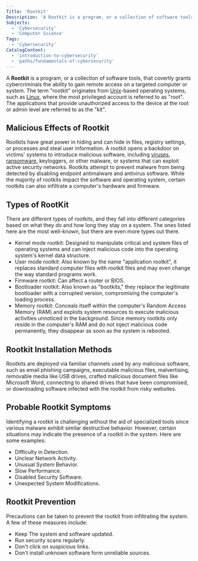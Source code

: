 ```yaml
---
Title: 'Rootkit'
Description: 'A Rootkit is a program, or a collection of software tools, that covertly grants cybercriminals the ability to gain remote access on a targeted computer or system.'
Subjects:
  - 'Cybersecurity'
  - 'Computer Science'
Tags:
  - 'Cybersecurity'
CatalogContent:
  - 'introduction-to-cybersecurity'
  - 'paths/fundamentals-of-cybersecurity'
---
```


A **Rootkit** is a program, or a collection of software tools, that covertly grants cybercriminals the ability to gain remote access on a targeted computer or system. The term "rootkit" originates from [Unix](https://www.codecademy.com/resources/docs/general/unix)-based operating systems, such as [Linux](https://www.codecademy.com/resources/docs/open-source/linux), where the most privileged account is referred to as "root". The applications that provide unauthorized access to the device at the root or admin level are referred to as the "kit".

## Malicious Effects of Rootkit

Rootkits have great power in hiding and can hide in files, registry settings, or processes and steal user information. A rootkit opens a backdoor on victims' systems to introduce malicious software, including [viruses](https://www.codecademy.com/resources/docs/cybersecurity/malware/virus), [ransomware](https://www.codecademy.com/resources/docs/cybersecurity/malware/ransomware), keyloggers, or other malware, or systems that can exploit active security networks.
Rootkits attempt to prevent malware from being detected by disabling endpoint antimalware and antivirus software. While the majority of rootkits impact the software and operating system, certain rootkits can also infiltrate a computer's hardware and firmware.

## Types of RootKit

There are different types of rootkits, and they fall into different categories based on what they do and how long they stay on a system. The ones listed here are the most well-known, but there are even more types out there.

- Kernel mode rootkit: Designed to manipulate critical and system files of operating systems and can inject malicious code into the operating system's kernel data structure.
- User mode rootkit: Also known by the name "application rootkit", it replaces standard computer files with rootkit files and may even change the way standard programs work.
- Firmware rootkit: Can affect a router or BIOS.
- Bootloader rootkit: Also known as "bootkits," they replace the legitimate bootloader with a corrupted version, compromising the computer's loading process.
- Memory rootkit: Conceals itself within the computer's Random Access Memory (RAM) and exploits system resources to execute malicious activities unnoticed in the background. Since memory rootkits only reside in the computer's RAM and do not inject malicious code permanently, they disappear as soon as the system is rebooted.

## Rootkit Installation Methods

Rootkits are deployed via familiar channels used by any malicious software, such as email phishing campaigns, executable malicious files, malvertising, removable media like USB drives, crafted malicious document files like Microsoft Word, connecting to shared drives that have been compromised, or downloading software infected with the rootkit from risky websites.

## Probable Rootkit Symptoms

Identifying a rootkit is challenging without the aid of specialized tools since various malware exhibit similar destructive behavior. However, certain situations may indicate the presence of a rootkit in the system. Here are some examples:

- Difficulty in Detection.
- Unclear Network Activity.
- Unusual System Behavior.
- Slow Performance.
- Disabled Security Software.
- Unexpected System Modifications.

## Rootkit Prevention

Precautions can be taken to prevent the rootkit from infiltrating the system. A few of these measures include:

- Keep The system and software updated.
- Run security scans regularly.
- Don't click on suspicious links.
- Don't install unknown software form unreliable sources.
